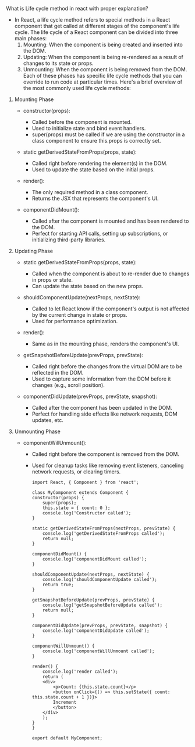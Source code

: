 What is Life cycle method in react with proper explanation?
 - In React, a life cycle method refers to special methods in a React component that get called at different stages of the component's life cycle. The life cycle of a React component can be divided into three main phases:
    1) Mounting: When the component is being created and inserted into the DOM.
    2) Updating: When the component is being re-rendered as a result of changes to its state or props.
    3) Unmounting: When the component is being removed from the DOM.
    Each of these phases has specific life cycle methods that you can override to run code at particular times. Here's a brief overview of the most commonly used life cycle methods:

 1) Mounting Phase
      - constructor(props):
          - Called before the component is mounted.
          - Used to initialize state and bind event handlers.
          - super(props) must be called if we are using the constructor in a class component to ensure    this.props is correctly set.

      - static getDerivedStateFromProps(props, state):
          - Called right before rendering the element(s) in the DOM.
          - Used to update the state based on the initial props.

      - render():
          - The only required method in a class component.
          - Returns the JSX that represents the component's UI.

      - componentDidMount():
          - Called after the component is mounted and has been rendered to the DOM.
          - Perfect for starting API calls, setting up subscriptions, or initializing third-party libraries.

 2) Updating Phase
      - static getDerivedStateFromProps(props, state):
          - Called when the component is about to re-render due to changes in props or state.
          - Can update the state based on the new props.

      - shouldComponentUpdate(nextProps, nextState):
          - Called to let React know if the component's output is not affected by the current change in state or props.
          - Used for performance optimization.

      - render():
          - Same as in the mounting phase, renders the component's UI.

      - getSnapshotBeforeUpdate(prevProps, prevState):
          - Called right before the changes from the virtual DOM are to be reflected in the DOM.
          - Used to capture some information from the DOM before it changes (e.g., scroll position).

      - componentDidUpdate(prevProps, prevState, snapshot):
          - Called after the component has been updated in the DOM.
          - Perfect for handling side effects like network requests, DOM updates, etc.

 3) Unmounting Phase
      - componentWillUnmount():
          - Called right before the component is removed from the DOM.
          - Used for cleanup tasks like removing event listeners, canceling network requests, or clearing timers.

                import React, { Component } from 'react';

                class MyComponent extends Component {
                constructor(props) {
                    super(props);
                    this.state = { count: 0 };
                    console.log('Constructor called');
                }

                static getDerivedStateFromProps(nextProps, prevState) {
                    console.log('getDerivedStateFromProps called');
                    return null;
                }

                componentDidMount() {
                    console.log('componentDidMount called');
                }

                shouldComponentUpdate(nextProps, nextState) {
                    console.log('shouldComponentUpdate called');
                    return true;
                }

                getSnapshotBeforeUpdate(prevProps, prevState) {
                    console.log('getSnapshotBeforeUpdate called');
                    return null;
                }

                componentDidUpdate(prevProps, prevState, snapshot) {
                    console.log('componentDidUpdate called');
                }

                componentWillUnmount() {
                    console.log('componentWillUnmount called');
                }

                render() {
                    console.log('render called');
                    return (
                    <div>
                        <p>Count: {this.state.count}</p>
                        <button onClick={() => this.setState({ count: this.state.count + 1 })}>
                        Increment
                        </button>
                    </div>
                    );
                }
                }

                export default MyComponent;

